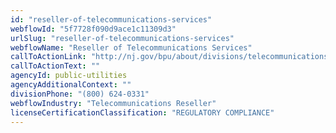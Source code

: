 ```yaml
---
id: "reseller-of-telecommunications-services"
webflowId: "5f7728f090d9ace1c11309d3"
urlSlug: "reseller-of-telecommunications-services"
webflowName: "Reseller of Telecommunications Services"
callToActionLink: "http://nj.gov/bpu/about/divisions/telecommunications/"
callToActionText: ""
agencyId: public-utilities
agencyAdditionalContext: ""
divisionPhone: "(800) 624-0331"
webflowIndustry: "Telecommunications Reseller"
licenseCertificationClassification: "REGULATORY COMPLIANCE"
---
```

